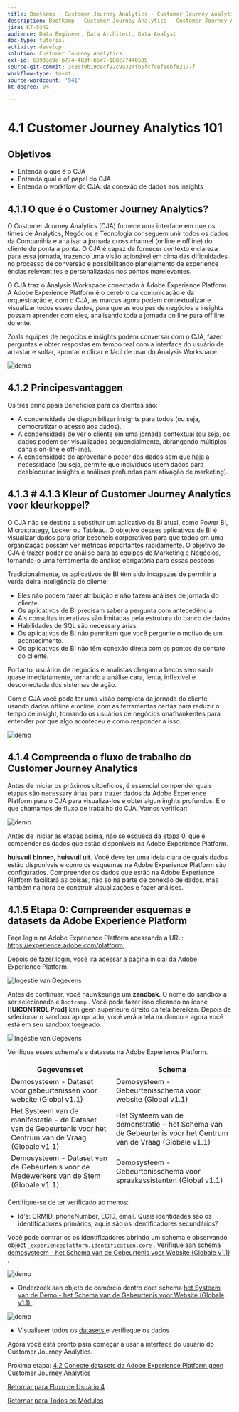 ```yaml
---
title: Bootkamp - Customer Journey Analytics - Customer Journey Analytics 101 - Brazilië
description: Bootkamp - Customer Journey Analytics - Customer Journey Analytics 101 - Brazilië
jira: KT-5342
audience: Data Engineer, Data Architect, Data Analyst
doc-type: tutorial
activity: develop
solution: Customer Journey Analytics
exl-id: 63933d9e-b774-483f-b547-188c77440595
source-git-commit: 3c86f9b19cecf92c9a324fb6fcfcefaebf82177f
workflow-type: tm+mt
source-wordcount: '941'
ht-degree: 0%

---
```


# 4.1 Customer Journey Analytics 101

## Objetivos

- Entenda o que é o CJA
- Entenda qual é of papel do CJA
- Entenda o workflow do CJA: da conexão de dados aos insights

## 4.1.1 O que é o Customer Journey Analytics?

O Customer Journey Analytics (CJA) fornece uma interface em que os times de Analytics, Negócios e Tecnologia conseguem unir todos os dados da Companihia e analisar a jornada cross channel (online e offline) do cliente de ponta a ponta. O CJA é capaz de fornecer contexto e clareza para essa jornada, trazendo uma visão acionável em cima das dificuldades no processo de conversão e possibilitando planejamento de experience ências relevant tes e personalizadas nos pontos marelevantes.

O CJA traz o Analysis Workspace conectado à Adobe Experience Platform. A Adobe Experience Platform é o cérebro da comunicação e da orquestração e, com o CJA, as marcas agora podem contextualizar e visualizar todos esses dados, para que as equipes de negócios e insights possam aprender com eles, analisando toda a jornada on line para off line do ente.

Zoals equipes de negócios e insights podem conversar com o CJA, fazer perguntas e obter respostas em tempo real com a interface do usuário de arrastar e soltar, apontar e clicar e fácil de usar do Analysis Workspace.

![ demo ](./images/cja-adv-analysis1.png)

## 4.1.2 Principesvantaggen

Os três princippais Benefícios para os clientes são:

- A condensidade de disponibilizar insights para todos (ou seja, democratizar o acesso aos dados).
- A condensidade de ver o cliente em uma jornada contextual (ou seja, os dados podem ser visualizados sequencialmente, abrangendo múltiplos canais on-line e off-line).
- A condensidade de aproveitar o poder dos dados sem que haja a necessidade (ou seja, permite que indivíduos usem dados para desbloquear insights e análises profundas para ativação de marketing).

## 4.1.3 # 4.1.3 Kleur of Customer Journey Analytics voor kleurkoppel?

O CJA não se destina a substituir um aplicativo de BI atual, como Power BI, Microstrategy, Locker ou Tableau. O objetivo desses aplicativos de BI é visualizar dados para criar beschéis corporativos para que todos em uma organização possam ver métricas importantes rapidamente. O objetivo do CJA é trazer poder de análise para as equipes de Marketing e Negócios, tornando-o uma ferramenta de análise obrigatória para essas pessoas



Tradicionalmente, os aplicativos de BI têm sido incapazes de permitir a verda deira inteligência do cliente:

- Eles não podem fazer atribuição e não fazem análises de jornada do cliente.
- Os aplicativos de BI precisam saber a pergunta com antecedência
- Als consultas interativas são limitadas pela estrutura do banco de dados
- Habilidades de SQL são necessary árias.
- Os aplicativos de BI não permitem que você pergunte o motivo de um acontecimento.
- Os aplicativos de BI não têm conexão direta com os pontos de contato do cliente.

Portanto, usuários de negócios e analistas chegam a becos sem saída quase imediatamente, tornando a análise cara, lenta, inflexível e desconectada dos sistemas de ação.

Com o CJA você pode ter uma visão completa da jornada do cliente, usando dados offline e online, com as ferramentas certas para reduzir o tempo de insight, tornando os usuários de negócios onafhankentes para entender por que algo aconteceu e como responder a isso.

![ demo ](./images/cja-use-case.png)

## 4.1.4 Compreenda o fluxo de trabalho do Customer Journey Analytics

Antes de iniciar os próximos uitoefícios, é essencial compender quais etapas são necessary árias para trazer dados da Adobe Experience Platform para o CJA para visualizá-los e obter algun inghts profundos. É o que chamamos de fluxo de trabalho do CJA. Vamos verificar:

![ demo ](./images/cja-work-flow.jpg)

Antes de iniciar as etapas acima, não se esqueça da etapa 0, que é compender os dados que estão disponíveis na Adobe Experience Platform.

**huisvuil binnen, huisvuil uit.** Você deve ter uma ideia clara de quais dados estão disponíveis e como os esquemas na Adobe Experience Platform são configurados. Compreender os dados que estão na Adobe Experience Platform facilitará as coisas, não só na parte de conexão de dados, mas também na hora de construir visualizações e fazer análises.

## 4.1.5 Etapa 0: Compreender esquemas e datasets da Adobe Experience Platform

Faça login na Adobe Experience Platform acessando a URL: [ https://experience.adobe.com/platform ](https://experience.adobe.com/platform).

Depois de fazer login, você irá acessar a página inicial da Adobe Experience Platform.

![ Ingestie van Gegevens ](../uc1/images/home.png)

Antes de continuar, você nauwkeurige um **zandbak**. O nome do sandbox a ser selecionado é ``Bootcamp`` . Você pode fazer isso clicando no ícone **[!UICONTROL Prod]** kan geen superieure direito da tela bereiken. Depois de selecionar o sandbox apropriado, você verá a tela mudando e agora você está em seu sandbox toegeado.

![ Ingestie van Gegevens ](../uc1/images/sb1.png)

Verifique esses schema&#39;s e datasets na Adobe Experience Platform.

| Gegevensset | Schema |
| ----------------- |-------------| 
| Demosysteem - Dataset voor gebeurtenissen voor website (Global v1.1) | Demosysteem - Gebeurtenisschema voor website (Global v1.1) |
| Het Systeem van de manifestatie - de Dataset van de Gebeurtenis voor het Centrum van de Vraag (Globale v1.1) | Het Systeem van de demonstratie - het Schema van de Gebeurtenis voor het Centrum van de Vraag (Globale v1.1) |
| Demosysteem - Dataset van de Gebeurtenis voor de Medewerkers van de Stem (Globale v1.1) | Demosysteem - Gebeurtenisschema voor spraakassistenten (Global v1.1) |

Certifique-se de ter verificado ao menos:

- Id&#39;s: CRMID, phoneNumber, ECID, email. Quais identidades são os identificadores primários, aquis são os identificadores secundários?

Você pode contrar os os identificadores abrindo um schema e observando object `_experienceplatform.identification.core` . Verifique aan schema [ demosysteem - het Schema van de Gebeurtenis voor Website (Globale v1.1) ](https://experience.adobe.com/platform/schema).

![ demo ](./images/identity.png)

- Onderzoek aan objeto de comércio dentro doet schema [ het Systeem van de Demo - het Schema van de Gebeurtenis voor Website (Globale v1.1) ](https://experience.adobe.com/platform/schema).

![ demo ](./images/commerce.png)

- Visualiseer todos os [ datasets ](https://experience.adobe.com/platform/dataset/browse?limit=50&amp;page=1&amp;sortDescending=1&amp;sortField=created) e verifieque os dados

Agora você está pronto para começar a usar a interface do usuário do Customer Journey Analytics.

Próxima etapa: [ 4.2 Conecte datasets da Adobe Experience Platform geen Customer Journey Analytics ](./ex2.md)

[Retornar para Fluxo de Usuário 4](./uc4.md)

[Retornar para Todos os Módulos](../../overview.md)

